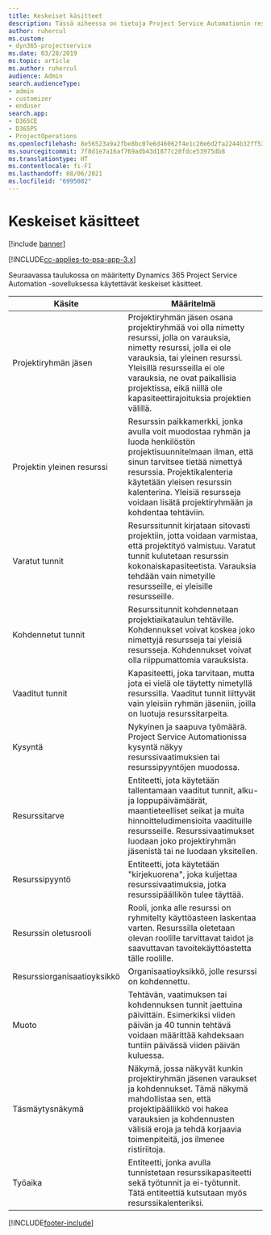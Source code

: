 ```yaml
---
title: Keskeiset käsitteet
description: Tässä aiheessa on tietoja Project Service Automationin resurssien hallinnan keskeisistä käsitteistä.
author: ruhercul
ms.custom:
- dyn365-projectservice
ms.date: 03/28/2019
ms.topic: article
ms.author: ruhercul
audience: Admin
search.audienceType:
- admin
- customizer
- enduser
search.app:
- D365CE
- D365PS
- ProjectOperations
ms.openlocfilehash: 8e56523a9a2fbe8bc07e6d46062f4e1c20e6d2fa2244b32ff53e96d898b0086c
ms.sourcegitcommit: 7f8d1e7a16af769adb43d1877c28fdce53975db8
ms.translationtype: HT
ms.contentlocale: fi-FI
ms.lasthandoff: 08/06/2021
ms.locfileid: "6995082"
---
```

# <a name="key-concepts"></a>Keskeiset käsitteet

[!include [banner](../includes/psa-now-project-operations.md)]

[!INCLUDE[cc-applies-to-psa-app-3.x](../includes/cc-applies-to-psa-app-3x.md)]

Seuraavassa taulukossa on määritetty Dynamics 365 Project Service Automation -sovelluksessa käytettävät keskeiset käsitteet.

| Käsite                    | Määritelmä |
|----------------------------|------------|
| Projektiryhmän jäsen        | Projektiryhmän jäsen osana projektiryhmää voi olla nimetty resurssi, jolla on varauksia, nimetty resurssi, jolla ei ole varauksia, tai yleinen resurssi. Yleisillä resursseilla ei ole varauksia, ne ovat paikallisia projektissa, eikä niillä ole kapasiteettirajoituksia projektien välillä. |
| Projektin yleinen resurssi   | Resurssin paikkamerkki, jonka avulla voit muodostaa ryhmän ja luoda henkilöstön projektisuunnitelmaan ilman, että sinun tarvitsee tietää nimettyä resurssia. Projektikalenteria käytetään yleisen resurssin kalenterina. Yleisiä resursseja voidaan lisätä projektiryhmään ja kohdentaa tehtäviin. |
| Varatut tunnit               | Resurssitunnit kirjataan sitovasti projektiin, jotta voidaan varmistaa, että projektityö valmistuu. Varatut tunnit kulutetaan resurssin kokonaiskapasiteetista. Varauksia tehdään vain nimetyille resursseille, ei yleisille resursseille. |
| Kohdennetut tunnit             | Resurssitunnit kohdennetaan projektiaikataulun tehtäville. Kohdennukset voivat koskea joko nimettyjä resursseja tai yleisiä resursseja. Kohdennukset voivat olla riippumattomia varauksista. |
| Vaaditut tunnit             | Kapasiteetti, joka tarvitaan, mutta jota ei vielä ole täytetty nimetyllä resurssilla. Vaaditut tunnit liittyvät vain yleisiin ryhmän jäseniin, joilla on luotuja resurssitarpeita. |
| Kysyntä                     | Nykyinen ja saapuva työmäärä. Project Service Automationissa kysyntä näkyy resurssivaatimuksien tai resurssipyyntöjen muodossa. |
| Resurssitarve       | Entiteetti, jota käytetään tallentamaan vaaditut tunnit, alku- ja loppupäivämäärät, maantieteelliset seikat ja muita hinnoitteludimensioita vaadituille resursseille. Resurssivaatimukset luodaan joko projektiryhmän jäsenistä tai ne luodaan yksitellen. |
| Resurssipyyntö           | Entiteetti, jota käytetään "kirjekuorena", joka kuljettaa resurssivaatimuksia, jotka resurssipäällikön tulee täyttää. |
| Resurssin oletusrooli      | Rooli, jonka alle resurssi on ryhmitelty käyttöasteen laskentaa varten. Resurssilla oletetaan olevan roolille tarvittavat taidot ja saavuttavan tavoitekäyttöastetta tälle roolille. |
| Resurssiorganisaatioyksikkö | Organisaatioyksikkö, jolle resurssi on kohdennettu. |
| Muoto                    | Tehtävän, vaatimuksen tai kohdennuksen tunnit jaettuina päivittäin. Esimerkiksi viiden päivän ja 40 tunnin tehtävä voidaan määrittää kahdeksaan tuntiin päivässä viiden päivän kuluessa. |
| Täsmäytysnäkymä        | Näkymä, jossa näkyvät kunkin projektiryhmän jäsenen varaukset ja kohdennukset. Tämä näkymä mahdollistaa sen, että projektipäällikkö voi hakea varauksien ja kohdennusten välisiä eroja ja tehdä korjaavia toimenpiteitä, jos ilmenee ristiriitoja. |
| Työaika                 | Entiteetti, jonka avulla tunnistetaan resurssikapasiteetti sekä työtunnit ja ei-työtunnit. Tätä entiteettiä kutsutaan myös resurssikalenteriksi. |


[!INCLUDE[footer-include](../includes/footer-banner.md)]